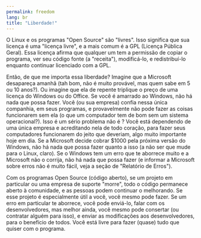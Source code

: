 ```yaml
---
permalink: freedom
lang: br
title: "Liberdade!"
---
```


O Linux e os programas "Open Source" são "livres". Isso significa que 
sua licença é uma "licença livre", e a mais comum é a GPL (Licença 
Pública Geral). Essa licença afirma que qualquer um tem a permissão de 
copiar o programa, ver seu código fonte (a "receita"), modificá-lo, e 
redistribuí-lo enquanto continuar licenciado com a GPL.

Então, de que me importa essa liberdade? Imagine que a Microsoft 
desapareça amanhã (tah bom, não é muito provável, mas quem sabe em 5 ou 
10 anos?). Ou imagine que ela de repente triplique o preço de uma 
licença do Windows ou do Office. Se você é amarrado ao Windows, não há 
nada que possa fazer. Você (ou sua empresa) confia nessa única 
companhia, em seus programas, e provavelmente não pode fazer as coisas 
funcionarem sem ela (o que um computador tem de bom sem um sistema 
operacional?). Isso é um sério problema não é ? Você está dependendo de 
uma única empresa e acreditando nela de todo coração, para fazer seus 
computadores funcionarem do jeito que deveriam, algo muito importante 
hoje em dia. Se a Microsoft decide cobrar $1000 pela próxima versão do 
Windows, não há nada que possa fazer quanto a isso (a não ser que mude 
para o Linux, claro). Se o Windows tem um erro que te aborrece muito e a 
Microsoft não o corrija, não há nada que possa fazer (e informar a 
Microsoft sobre erros não é muito fácil, veja a seção de "Relatório de 
Erros").

Com os programas Open Source (código aberto), se um projeto em 
particular ou uma empresa de suporte "morre", todo o código permanece 
aberto à comunidade, e as pessoas podem continuar o melhorando. Se esse 
projeto é especialmente útil a você, você mesmo pode fazer. Se um erro 
em particular te aborrece, você pode enviá-lo, falar com os 
desenvolvedores, mas melhor ainda, você mesmo pode consertar (ou 
contratar alguém para isso), e enviar as modificações aos 
desenvolvedores, para o benefício de todos. Você está livre para fazer 
(quase) tudo que quiser com o programa.




